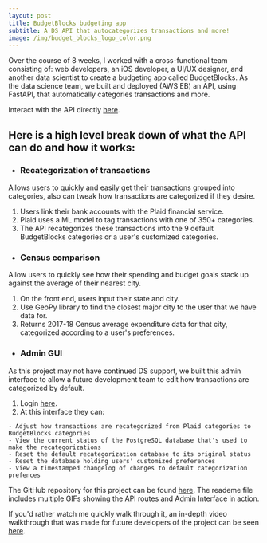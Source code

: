 ```yaml
---
layout: post
title: BudgetBlocks budgeting app
subtitle: A DS API that autocategorizes transactions and more!
image: /img/budget_blocks_logo_color.png
---
```


Over the course of 8 weeks, I worked with a cross-functional team consisting of: web developers, an iOS developer, a UI/UX designer, and another data scientist to create a budgeting app called BudgetBlocks.
As the data science team, we built and deployed (AWS EB) an API, using FastAPI, that automatically categories transactions and more.

Interact with the API directly [here](https://api.budgetblocks.org/docs).

## Here is a high level break down of what the API can do and how it works:
* ### Recategorization of transactions  
Allows users to quickly and easily get their transactions grouped into categories, also can tweak how transactions are categorized if they desire.
  1. Users link their bank accounts with the Plaid financial service.
  2. Plaid uses a ML model to tag transactions with one of 350+ categories.
  3. The API recategorizes these transactions into the 9 default BudgetBlocks categories or a user's customized categories.
* ### Census comparison  
Allow users to quickly see how their spending and budget goals stack up against the average of their nearest city.
  1. On the front end, users input their state and city.
  2. Use GeoPy library to find the closest major city to the user that we have data for.
  3. Returns 2017-18 Census average expenditure data for that city, categorized according to a user's preferences.
* ### Admin GUI  
As this project may not have continued DS support, we built this admin interface to allow a future development team to edit how transactions are categorized by default.
  1. Login [here](https://api.budgetblocks.org/admin).
  2. At this interface they can:
  
    - Adjust how transactions are recategorized from Plaid categories to BudgetBlocks categories  
    - View the current status of the PostgreSQL database that's used to make the recategorizations  
    - Reset the default recategorization database to its original status
    - Reset the database holding users' customized preferences
    - View a timestamped changelog of changes to default categorization prefences  

The GitHub repository for this project can be found [here](https://github.com/Lambda-School-Labs/budget-blocks-ds). The reademe file includes multiple GIFs showing the API routes and Admin Interface in action.

If you'd rather watch me quickly walk through it, an in-depth video walkthrough that was made for future developers of the project can be seen [here](https://www.youtube.com/watch?v=cf3lLvb7I3s).

